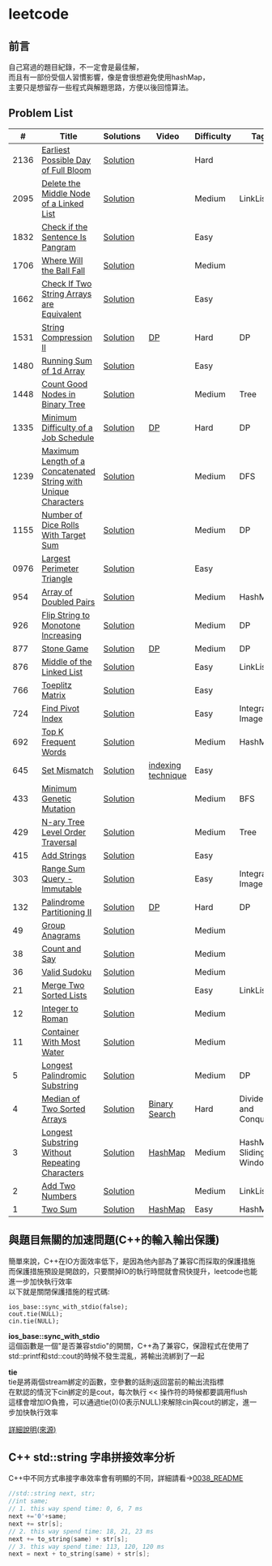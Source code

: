 # leetcode

## 前言

自己寫過的題目紀錄，不一定會是最佳解，<br>
而且有一部份受個人習慣影響，像是會很想避免使用hashMap，<br>
主要只是想留存一些程式與解題思路，方便以後回憶算法。<br>

## Problem List

|  #  |      Title     |   Solutions   | Video  | Difficulty  | Tag                  
|-----|----------------|---------------|--------|-------------|-------------
|2136|[Earliest Possible Day of Full Bloom](https://leetcode.com/problems/earliest-possible-day-of-full-bloom/)|[Solution](./algorithms/cpp/2136/)||Hard|
|2095|[Delete the Middle Node of a Linked List](https://leetcode.com/problems/delete-the-middle-node-of-a-linked-list/)|[Solution](./algorithms/cpp/2095/)||Medium|LinkList
|1832|[Check if the Sentence Is Pangram](https://leetcode.com/problems/check-if-the-sentence-is-pangram/)|[Solution](./algorithms/cpp/1832/)||Easy|
|1706|[Where Will the Ball Fall](https://leetcode.com/problems/where-will-the-ball-fall/)|[Solution](./algorithms/cpp/1706/)||Medium|
|1662|[Check If Two String Arrays are Equivalent](https://leetcode.com/problems/check-if-two-string-arrays-are-equivalent/)|[Solution](./algorithms/cpp/1662/)||Easy|
|1531|[String Compression II](https://leetcode.com/problems/string-compression-ii/)|[Solution](./algorithms/cpp/1531/)|[DP](https://www.youtube.com/watch?v=UIK00l_AiPQ)|Hard|DP
|1480|[Running Sum of 1d Array](https://leetcode.com/problems/running-sum-of-1d-array)|[Solution](./algorithms/cpp/1480/)||Easy|
|1448|[Count Good Nodes in Binary Tree](https://leetcode.com/problems/count-good-nodes-in-binary-tree/)|[Solution](./algorithms/cpp/1448/)||Medium|Tree
|1335|[Minimum Difficulty of a Job Schedule](https://leetcode.com/problems/minimum-difficulty-of-a-job-schedule/)|[Solution](./algorithms/cpp/1335/)|[DP](https://www.youtube.com/watch?v=eRBpfoWujQM)|Hard|DP
|1239|[Maximum Length of a Concatenated String with Unique Characters](https://leetcode.com/problems/maximum-length-of-a-concatenated-string-with-unique-characters/)|[Solution](./algorithms/cpp/1239/)||Medium|DFS
|1155|[Number of Dice Rolls With Target Sum](https://leetcode.com/problems/number-of-dice-rolls-with-target-sum/)|[Solution](./algorithms/cpp/1155/)||Medium|DP
|0976|[Largest Perimeter Triangle](https://leetcode.com/problems/largest-perimeter-triangle/)|[Solution](./algorithms/cpp/0976/)||Easy|
|954|[Array of Doubled Pairs](https://leetcode.com/problems/array-of-doubled-pairs/)|[Solution](./algorithms/cpp/0954/)||Medium|HashMap
|926|[Flip String to Monotone Increasing](https://leetcode.com/problems/flip-string-to-monotone-increasing/)|[Solution](./algorithms/cpp/0926/)||Medium|DP
|877|[Stone Game](https://leetcode.com/problems/stone-game/)|[Solution](./algorithms/cpp/0877/)|[DP](https://www.youtube.com/watch?v=WxpIHvsu1RI)|Medium|DP
|876|[Middle of the Linked List](https://leetcode.com/problems/middle-of-the-linked-list/)|[Solution](./algorithms/cpp/0876/)||Easy|LinkList
|766|[Toeplitz Matrix](https://leetcode.com/problems/toeplitz-matrix/)|[Solution](./algorithms/cpp/0766/)||Easy|
|724|[Find Pivot Index](https://leetcode.com/problems/find-pivot-index/)|[Solution](./algorithms/cpp/0724/)||Easy|Integral Image
|692|[Top K Frequent Words](https://leetcode.com/problems/top-k-frequent-words/)|[Solution](./algorithms/cpp/0692/)||Medium|HashMap
|645|[Set Mismatch](https://leetcode.com/problems/set-mismatch/)|[Solution](./algorithms/cpp/0645/)|[indexing technique](https://www.youtube.com/watch?v=AK6hOsLqn1I)|Easy|
|433|[Minimum Genetic Mutation](https://leetcode.com/problems/minimum-genetic-mutation/)|[Solution](./algorithms/cpp/0433/)||Medium|BFS
|429|[N-ary Tree Level Order Traversal](https://leetcode.com/problems/n-ary-tree-level-order-traversal/)|[Solution](./algorithms/cpp/0429/)||Medium|Tree
|415|[Add Strings](https://leetcode.com/problems/add-strings/)|[Solution](./algorithms/cpp/0415/)||Easy|
|303|[Range Sum Query - Immutable](https://leetcode.com/problems/range-sum-query-immutable/)|[Solution](./algorithms/cpp/0303/)||Easy|Integral Image
|132|[Palindrome Partitioning II](https://leetcode.com/problems/palindrome-partitioning-ii/)|[Solution](./algorithms/cpp/0132/)|[DP](https://www.youtube.com/watch?v=lDYIvtBVmgo)|Hard|DP
|49|[Group Anagrams](https://leetcode.com/problems/group-anagrams/)|[Solution](./algorithms/cpp/0049/)||Medium|
|38|[Count and Say](https://leetcode.com/problems/count-and-say/)|[Solution](./algorithms/cpp/0038/)||Medium|
|36|[Valid Sudoku](https://leetcode.com/problems/valid-sudoku/)|[Solution](./algorithms/cpp/0036/)||Medium|
|21|[Merge Two Sorted Lists](https://leetcode.com/problems/merge-two-sorted-lists/)|[Solution](./algorithms/cpp/0021/)||Easy|LinkList
|12|[Integer to Roman](https://leetcode.com/problems/integer-to-roman/)|[Solution](./algorithms/cpp/0012/)||Medium|
|11|[Container With Most Water](https://leetcode.com/problems/container-with-most-water/)|[Solution](./algorithms/cpp/0011/)||Medium|
|5|[Longest Palindromic Substring](https://leetcode.com/problems/longest-palindromic-substring/)|[Solution](./algorithms/cpp/0005/)||Medium|DP
|4|[Median of Two Sorted Arrays](https://leetcode.com/problems/median-of-two-sorted-arrays/)|[Solution](./algorithms/cpp/0004/)|[Binary Search](https://www.youtube.com/watch?v=LPFhl65R7ww)|Hard|Divide and Conquer
|3|[Longest Substring Without Repeating Characters](https://leetcode.com/problems/longest-substring-without-repeating-characters/)|[Solution](./algorithms/cpp/0003/)|[HashMap](https://www.youtube.com/watch?v=3IETreEybaA)|Medium|HashMap, Sliding Window
|2|[Add Two Numbers](https://leetcode.com/problems/add-two-numbers/)|[Solution](./algorithms/cpp/0002/)||Medium|LinkList
|1|[Two Sum](https://leetcode.com/problems/two-sum/)|[Solution](./algorithms/cpp/0001/)|[HashMap](https://www.youtube.com/watch?v=kPXOr6pW8KM)|Easy|HashMap

## 與題目無關的加速問題(C++的輸入輸出保護)

簡單來說，C++在IO方面效率低下，是因為他內部為了兼容C而採取的保護措施<br>
而保護措施預設是開啟的，只要關掉IO的執行時間就會飛快提升，leetcode也能進一步加快執行效率<br>
以下就是關閉保護措施的程式碼:<br>

```
ios_base::sync_with_stdio(false);
cout.tie(NULL);
cin.tie(NULL);
```

**ios_base::sync_with_stdio**<br>
這個函數是一個"是否兼容stdio"的開關，C++為了兼容C，保證程式在使用了std::printf和std::cout的時候不發生混亂，將輸出流綁到了一起<br>

**tie**<br>
tie是將兩個stream綁定的函數，空參數的話則返回當前的輸出流指標<br>
在默認的情況下cin綁定的是cout，每次執行 << 操作符的時候都要調用flush<br>
這樣會增加IO負擔，可以通過tie(0)(0表示NULL)來解除cin與cout的綁定，進一步加快執行效率<br>

[詳細說明(來源)](https://www.hankcs.com/program/cpp/cin-tie-with-sync_with_stdio-acceleration-input-and-output.html)


## C++ std::string 字串拼接效率分析

C++中不同方式串接字串效率會有明顯的不同，詳細請看->[0038_README](./algorithms/cpp/0038/README.md)

``` C++
//std::string next, str;
//int same;
// 1. this way spend time: 0, 6, 7 ms
next +='0'+same;
next += str[s];
// 2. this way spend time: 18, 21, 23 ms
next += to_string(same) + str[s];
// 3. this way spend time: 113, 120, 120 ms
next = next + to_string(same) + str[s];
```
